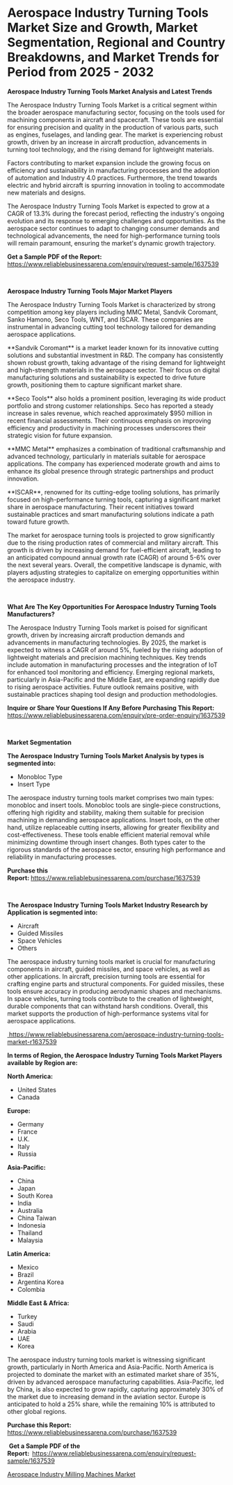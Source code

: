 <p><h1>Aerospace Industry Turning Tools Market Size and Growth, Market Segmentation, Regional and Country Breakdowns, and Market Trends for Period from 2025 -  2032</h1></p><p><strong>Aerospace Industry Turning Tools Market Analysis and Latest Trends</strong></p>
<p><p>The Aerospace Industry Turning Tools Market is a critical segment within the broader aerospace manufacturing sector, focusing on the tools used for machining components in aircraft and spacecraft. These tools are essential for ensuring precision and quality in the production of various parts, such as engines, fuselages, and landing gear. The market is experiencing robust growth, driven by an increase in aircraft production, advancements in turning tool technology, and the rising demand for lightweight materials. </p><p>Factors contributing to market expansion include the growing focus on efficiency and sustainability in manufacturing processes and the adoption of automation and Industry 4.0 practices. Furthermore, the trend towards electric and hybrid aircraft is spurring innovation in tooling to accommodate new materials and designs. </p><p>The Aerospace Industry Turning Tools Market is expected to grow at a CAGR of 13.3% during the forecast period, reflecting the industry's ongoing evolution and its response to emerging challenges and opportunities. As the aerospace sector continues to adapt to changing consumer demands and technological advancements, the need for high-performance turning tools will remain paramount, ensuring the market's dynamic growth trajectory.</p></p>
<p><strong>Get a Sample PDF of the Report:&nbsp;</strong> <a href="https://www.reliablebusinessarena.com/enquiry/request-sample/1637539?utm_campaign=3042&utm_medium=2&utm_source=Github&utm_content=ia&utm_term=23032025&utm_id=aerospace-industry-turning-tools">https://www.reliablebusinessarena.com/enquiry/request-sample/1637539</a></p>
<p>&nbsp;</p>
<p><strong>Aerospace Industry Turning Tools Major Market Players</strong></p>
<p><p>The Aerospace Industry Turning Tools Market is characterized by strong competition among key players including MMC Metal, Sandvik Coromant, Sanko Hamono, Seco Tools, WNT, and ISCAR. These companies are instrumental in advancing cutting tool technology tailored for demanding aerospace applications.</p><p>**Sandvik Coromant** is a market leader known for its innovative cutting solutions and substantial investment in R&D. The company has consistently shown robust growth, taking advantage of the rising demand for lightweight and high-strength materials in the aerospace sector. Their focus on digital manufacturing solutions and sustainability is expected to drive future growth, positioning them to capture significant market share.</p><p>**Seco Tools** also holds a prominent position, leveraging its wide product portfolio and strong customer relationships. Seco has reported a steady increase in sales revenue, which reached approximately $950 million in recent financial assessments. Their continuous emphasis on improving efficiency and productivity in machining processes underscores their strategic vision for future expansion.</p><p>**MMC Metal** emphasizes a combination of traditional craftsmanship and advanced technology, particularly in materials suitable for aerospace applications. The company has experienced moderate growth and aims to enhance its global presence through strategic partnerships and product innovation.</p><p>**ISCAR**, renowned for its cutting-edge tooling solutions, has primarily focused on high-performance turning tools, capturing a significant market share in aerospace manufacturing. Their recent initiatives toward sustainable practices and smart manufacturing solutions indicate a path toward future growth.</p><p>The market for aerospace turning tools is projected to grow significantly due to the rising production rates of commercial and military aircraft. This growth is driven by increasing demand for fuel-efficient aircraft, leading to an anticipated compound annual growth rate (CAGR) of around 5-6% over the next several years. Overall, the competitive landscape is dynamic, with players adjusting strategies to capitalize on emerging opportunities within the aerospace industry.</p></p>
<p>&nbsp;</p>
<p><strong>What Are The Key Opportunities For Aerospace Industry Turning Tools Manufacturers?</strong></p>
<p><p>The Aerospace Industry Turning Tools market is poised for significant growth, driven by increasing aircraft production demands and advancements in manufacturing technologies. By 2025, the market is expected to witness a CAGR of around 5%, fueled by the rising adoption of lightweight materials and precision machining techniques. Key trends include automation in manufacturing processes and the integration of IoT for enhanced tool monitoring and efficiency. Emerging regional markets, particularly in Asia-Pacific and the Middle East, are expanding rapidly due to rising aerospace activities. Future outlook remains positive, with sustainable practices shaping tool design and production methodologies.</p></p>
<p><strong>Inquire or Share Your Questions If Any Before Purchasing This Report:</strong> <a href="https://www.reliablebusinessarena.com/enquiry/pre-order-enquiry/1637539?utm_campaign=3042&utm_medium=2&utm_source=Github&utm_content=ia&utm_term=23032025&utm_id=aerospace-industry-turning-tools">https://www.reliablebusinessarena.com/enquiry/pre-order-enquiry/1637539</a></p>
<p>&nbsp;</p>
<p><strong>Market Segmentation</strong></p>
<p><strong>The Aerospace Industry Turning Tools Market Analysis by types is segmented into:</strong></p>
<p><ul><li>Monobloc Type</li><li>Insert Type</li></ul></p>
<p><p>The aerospace industry turning tools market comprises two main types: monobloc and insert tools. Monobloc tools are single-piece constructions, offering high rigidity and stability, making them suitable for precision machining in demanding aerospace applications. Insert tools, on the other hand, utilize replaceable cutting inserts, allowing for greater flexibility and cost-effectiveness. These tools enable efficient material removal while minimizing downtime through insert changes. Both types cater to the rigorous standards of the aerospace sector, ensuring high performance and reliability in manufacturing processes.</p></p>
<p><strong>Purchase this Report:&nbsp;</strong><a href="https://www.reliablebusinessarena.com/purchase/1637539?utm_campaign=3042&utm_medium=2&utm_source=Github&utm_content=ia&utm_term=23032025&utm_id=aerospace-industry-turning-tools">https://www.reliablebusinessarena.com/purchase/1637539</a></p>
<p>&nbsp;</p>
<p><strong>The Aerospace Industry Turning Tools Market Industry Research by Application is segmented into:</strong></p>
<p><ul><li>Aircraft</li><li>Guided Missiles</li><li>Space Vehicles</li><li>Others</li></ul></p>
<p><p>The aerospace industry turning tools market is crucial for manufacturing components in aircraft, guided missiles, and space vehicles, as well as other applications. In aircraft, precision turning tools are essential for crafting engine parts and structural components. For guided missiles, these tools ensure accuracy in producing aerodynamic shapes and mechanisms. In space vehicles, turning tools contribute to the creation of lightweight, durable components that can withstand harsh conditions. Overall, this market supports the production of high-performance systems vital for aerospace applications.</p></p>
<p><a href="https://www.reliablebusinessarena.com/aerospace-industry-turning-tools-market-r1637539?utm_campaign=3042&utm_medium=2&utm_source=Github&utm_content=ia&utm_term=23032025&utm_id=aerospace-industry-turning-tools">&nbsp;https://www.reliablebusinessarena.com/aerospace-industry-turning-tools-market-r1637539</a></p>
<p><strong>In terms of Region, the Aerospace Industry Turning Tools Market Players available by Region are:</strong></p>
<p>
    <p> <strong> North America: </strong>
        <ul>
            <li>United States</li>
            <li>Canada</li>
        </ul>
        </p> 
    <p> <strong> Europe: </strong>
        <ul>
            <li>Germany</li>
            <li>France</li>
            <li>U.K.</li>
            <li>Italy</li>
            <li>Russia</li>
        </ul>
        </p> 
    <p> <strong> Asia-Pacific: </strong>
        <ul>
            <li>China</li>
            <li>Japan</li>
            <li>South Korea</li>
            <li>India</li>
            <li>Australia</li>
            <li>China Taiwan</li>
            <li>Indonesia</li>
            <li>Thailand</li>
            <li>Malaysia</li>
        </ul>
        </p> 
    <p> <strong> Latin America: </strong>
        <ul>
            <li>Mexico</li>
            <li>Brazil</li>
            <li>Argentina Korea</li>
            <li>Colombia</li>
        </ul>
        </p> 
    <p> <strong> Middle East & Africa: </strong>
        <ul>
            <li>Turkey</li>
            <li>Saudi</li>
            <li>Arabia</li>
            <li>UAE</li>
            <li>Korea</li>
        </ul>
    </p>
    </p>
<p><p>The aerospace industry turning tools market is witnessing significant growth, particularly in North America and Asia-Pacific. North America is projected to dominate the market with an estimated market share of 35%, driven by advanced aerospace manufacturing capabilities. Asia-Pacific, led by China, is also expected to grow rapidly, capturing approximately 30% of the market due to increasing demand in the aviation sector. Europe is anticipated to hold a 25% share, while the remaining 10% is attributed to other global regions.</p></p>
<p><strong>Purchase this Report: </strong><a href="https://www.reliablebusinessarena.com/purchase/1637539?utm_campaign=3042&utm_medium=2&utm_source=Github&utm_content=ia&utm_term=23032025&utm_id=aerospace-industry-turning-tools">https://www.reliablebusinessarena.com/purchase/1637539</a></p>
<p>&nbsp;<strong>Get a Sample PDF of the Report:&nbsp;&nbsp;</strong><a href="https://www.reliablebusinessarena.com/enquiry/request-sample/1637539?utm_campaign=3042&utm_medium=2&utm_source=Github&utm_content=ia&utm_term=23032025&utm_id=aerospace-industry-turning-tools">https://www.reliablebusinessarena.com/enquiry/request-sample/1637539</a></p>
<p><strong></strong></p>
<p><p><a href="https://github.com/vilehoaguy/Market-Research-Report-List-1/blob/main/aerospace-industry-milling-machines-market.md?utm_campaign=3042&utm_medium=2&utm_source=Github&utm_content=ia&utm_term=23032025&utm_id=aerospace-industry-turning-tools">Aerospace Industry Milling Machines Market</a></p></p>